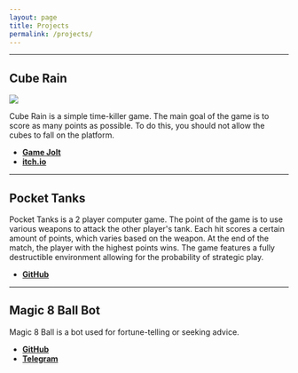 ```yaml
---
layout: page
title: Projects
permalink: /projects/
---
```


***

## Cube Rain

![](https://img.itch.zone/aW1nLzE0MDU0NDMucG5n/original/ilvy3o.png)

Cube Rain is a simple time-killer game. The main goal of the game is to score as many points as possible. To do this, you should not allow the cubes to fall on the platform.

- [**Game Jolt**](https://gamejolt.com/games/cube-rain/359253)
- [**itch.io**](https://drambluker.itch.io/cube-rain)

***

## Pocket Tanks

Pocket Tanks is a 2 player computer game. The point of the game is to use various weapons to attack the other player's tank. Each hit scores a certain amount of points, which varies based on the weapon. At the end of the match, the player with the highest points wins. The game features a fully destructible environment allowing for the probability of strategic play.

- [**GitHub**](https://github.com/v3games/Pocket-Tanks)

***

## Magic 8 Ball Bot

Magic 8 Ball is a bot used for fortune-telling or seeking advice.

- [**GitHub**](https://github.com/Drambluker/Magic8Ball-TelegramBot)
- [**Telegram**](https://goo.gl/Bn2XAZ)
